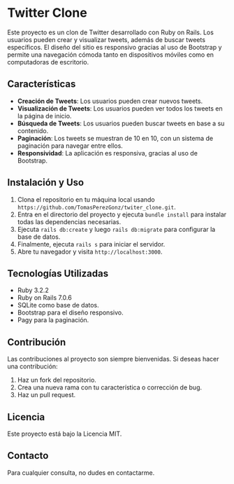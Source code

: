# Twitter Clone

Este proyecto es un clon de Twitter desarrollado con Ruby on Rails. Los usuarios pueden crear y visualizar tweets, además de buscar tweets específicos. El diseño del sitio es responsivo gracias al uso de Bootstrap y permite una navegación cómoda tanto en dispositivos móviles como en computadoras de escritorio.

## Características

- **Creación de Tweets**: Los usuarios pueden crear nuevos tweets.
- **Visualización de Tweets**: Los usuarios pueden ver todos los tweets en la página de inicio.
- **Búsqueda de Tweets**: Los usuarios pueden buscar tweets en base a su contenido.
- **Paginación**: Los tweets se muestran de 10 en 10, con un sistema de paginación para navegar entre ellos.
- **Responsividad**: La aplicación es responsiva, gracias al uso de Bootstrap.

## Instalación y Uso

1. Clona el repositorio en tu máquina local usando `https://github.com/TomasPerezGonz/twiter_clone.git`.
2. Entra en el directorio del proyecto y ejecuta `bundle install` para instalar todas las dependencias necesarias.
3. Ejecuta `rails db:create` y luego `rails db:migrate` para configurar la base de datos.
4. Finalmente, ejecuta `rails s` para iniciar el servidor.
5. Abre tu navegador y visita `http://localhost:3000`.

## Tecnologías Utilizadas

- Ruby 3.2.2
- Ruby on Rails 7.0.6
- SQLite como base de datos.
- Bootstrap para el diseño responsivo.
- Pagy para la paginación.

## Contribución

Las contribuciones al proyecto son siempre bienvenidas. Si deseas hacer una contribución:

1. Haz un fork del repositorio.
2. Crea una nueva rama con tu característica o corrección de bug.
3. Haz un pull request.

## Licencia

Este proyecto está bajo la Licencia MIT.

## Contacto

Para cualquier consulta, no dudes en contactarme.

